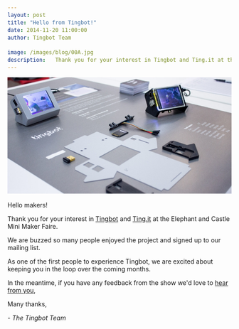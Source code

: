 ```yaml
---
layout: post
title: "Hello from Tingbot!"
date: 2014-11-20 11:00:00
author: Tingbot Team

image: /images/blog/00A.jpg
description:   Thank you for your interest in Tingbot and Ting.it at the Elephant and Castle Maker Faire.
---
```


![](/images/blog/00A-1.jpg)

Hello makers!

Thank you for your interest in [Tingbot](//tingbot.com/) and [Ting.it](//ting.it/) at the Elephant and Castle Mini Maker Faire.

We are buzzed so many people enjoyed the project and signed up to our mailing list.

As one of the first people to experience Tingbot, we are excited about keeping you in the loop over the coming months.

In the meantime, if you have any feedback from the show we'd love to [hear from you](mailto:hello@tingbot.io?subject=Tingbot%20Maker%20Faire),

Many thanks,

*- The Tingbot Team*